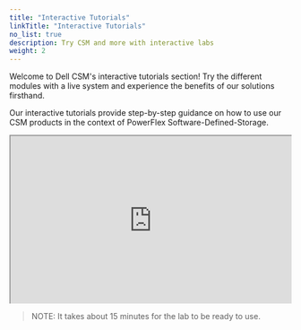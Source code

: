 ```yaml
---
title: "Interactive Tutorials"
linkTitle: "Interactive Tutorials"
no_list: true
description: Try CSM and more with interactive labs
weight: 2
---
```

Welcome to Dell CSM's interactive tutorials section! Try the different modules with a live system and experience the benefits of our solutions firsthand.

Our interactive tutorials provide step-by-step guidance on how to use our CSM products in the context of PowerFlex Software-Defined-Storage.

<div style="position: relative;
  overflow: hidden;
  width: 100%;
  padding-top: 56.25%;">
  /* 16:9 Aspect Ratio (divide 9 by 16 = 0.5625) */
<iframe sandbox="allow-forms allow-modals allow-popups allow-same-origin allow-scripts" src="https://play.instruqt.com/embed/dell/tracks/csm-quickstart?token=em_hdpeUhrpwfrkPUoo" style="position: absolute;
  top: 0;
  left: 0;
  bottom: 0;
  right: 0;
  width: 100%;
  height: 100%;"></iframe>
</div>

> NOTE: It takes about 15 minutes for the lab to be ready to use.
